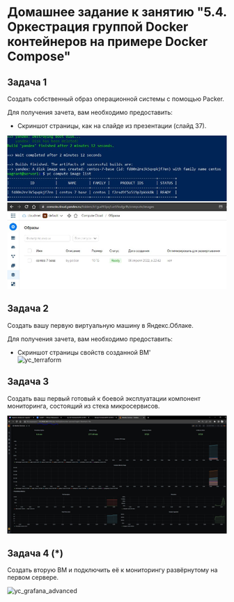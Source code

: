 # Домашнее задание к занятию "5.4. Оркестрация группой Docker контейнеров на примере Docker Compose"

## Задача 1

Создать собственный образ операционной системы с помощью Packer.

Для получения зачета, вам необходимо предоставить:
- Скриншот страницы, как на слайде из презентации (слайд 37).

![yc_packer](img/yc_packer_0.JPG) \
![yc_packer_cloud](img/yc_packer_1.JPG)

## Задача 2

Создать вашу первую виртуальную машину в Яндекс.Облаке.

Для получения зачета, вам необходимо предоставить:
- Скриншот страницы свойств созданной ВМ'\
![yc_terraform](img/yc_terraform.JPG)

## Задача 3

Создать ваш первый готовый к боевой эксплуатации компонент мониторинга, состоящий из стека микросервисов.

![yc_grafana](img/yc_grafana.JPG)

## Задача 4 (*)

Создать вторую ВМ и подключить её к мониторингу развёрнутому на первом сервере.

![yc_grafana_advanced](img/yc_grafana_adv.JPG)